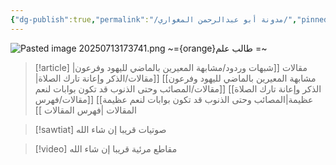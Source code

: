 ```yaml
---
{"dg-publish":true,"permalink":"/مدونة أبو عبدالرحمن المغواري/","pinned":true,"tags":["gardenEntry"],"noteIcon":"📑","created":"2025-07-07T15:47:25.231+03:00","updated":"2025-07-19T07:39:24.762+03:00"}
---
```


![Pasted image 20250713173741.png](/img/user/Attachments/Pasted%20image%2020250713173741.png)
~={orange}طالب علم
   =~
> [!article] مقالات
> [[شبهات وردود/مشابهة المعيرين بالماضي لليهود وفرعون\|مشابهة المعيرين بالماضي لليهود وفرعون]]
> [[مقالات/الذكر وإعانة تارك الصلاة\|الذكر وإعانة تارك الصلاة]]
> [[مقالات/المصائب وحتى الذنوب قد تكون بوابات لنعم عظيمة\|المصائب وحتى الذنوب قد تكون بوابات لنعم عظيمة]]
> [[مقالات/فهرس المقالات \|فهرس المقالات ]]

> [!sawtiat] صوتيات
> قريبا إن شاء الله

> [!video] مقاطع مرئية
> قريبا إن شاء الله 

